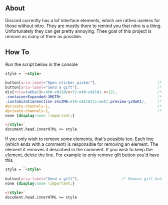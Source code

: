 ## About
Discord currently has a lof interface elements, which are rathes useless for those without nitro. 
They are mostly there to remind you that nitro is a thing.
Unfortunately they can get pretty annoying.
Thee goal of this project is remove as many of them as possible.

## How To
Run the script below in the console
```html
style = `<style>
  
button[aria-label="Open sticker picker"],                           /* Remove sticker picker */
button[aria-label="Send a gift"],                                   /* Remove gift button */
div[role=tabbar]>:nth-child(n+7):nth-child(-n+12),                  /* Remove nitro section in options */
.containerExpanded-3MGTRr,                                          /* Remove sticker wave option in new DMs */
.customizationSection-2ns2M6:nth-child(2):not(.preview-yzOwK1),     /* Remove banner option in profile customization */
#private-channels-1,                                                /* Remove stage channels */
#private-channels-2,                                                /* Remove the nitro tab next to friends */
none {display:none !important;}

</style>`
document.head.innerHTML += style
```
If you only wish to remove _some_ elements, that's possible too.
Each line (which ends with a comment) is responsible for removing an element.
The element it removes it described in the comment. 
If you wish to keep the element, delete the line.
For example to only remove gift button you'd have this

```html
style = `<style>
  
button[aria-label="Send a gift"],                   /* Remove gift button */
none {display:none !important;}

</style>`
document.head.innerHTML += style
```
